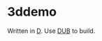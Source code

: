 # 3ddemo
Written in [D](https://dlang.org).
Use [DUB](https://github.com/D-Programming-Language/dub) to build.
